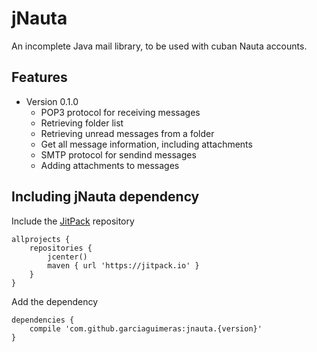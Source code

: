 # jNauta

An incomplete Java mail library, to be used with cuban Nauta accounts.

## Features

* Version 0.1.0
    * POP3 protocol for receiving messages
    * Retrieving folder list
    * Retrieving unread messages from a folder
    * Get all message information, including attachments
    * SMTP protocol for sendind messages
    * Adding attachments to messages

## Including jNauta dependency

Include the [JitPack](https://jitpack.io) repository

``` 
allprojects {
    repositories {
        jcenter()
        maven { url 'https://jitpack.io' }
    }
}
```

Add the dependency

```
dependencies {
    compile 'com.github.garciaguimeras:jnauta.{version}'
}
```

